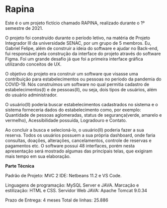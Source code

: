# Rapina
Este é o um projeto fictício chamado RAPINA, realizado durante o 1º semestre de 2021. 

O projeto foi construído durante o período letivo, na matéria de Projeto Integrador III da 
universidade SENAC, por um grupo de 5 membros. Eu, Gabriel Felipe, além de construir a ideia do 
software e ajudar no Back-end, fui responsável pela construção da interface do projeto através do 
software Figma. Foi um grande desafio já que foi a primeira interface gráfica utilizando conceitos de UX.

O objetivo do projeto era construir um software que visasse uma contribuição para estabelecimentos ou 
pessoas no período da pandemia do COVID-19. Nós construímos um software no qual permitia cadastro de 
estabelecimentos(I) e de pessoas(II), ou seja, dois tipos de usuários, além do usuário administrador.

O usuário(II) poderia buscar estabelecimentos cadastrados no sistema e o sistema forneceria dados do 
estabelecimento como, por exemplo: Quantidade de pessoas aglomeradas, status de segurança(verde, amarelo 
e vermelho), Acessibilidade possuída, Logradouro e Contato.

Ao concluir a busca e selecioná-lo, o usuário(II) poderia fazer a sua reserva. Todos os usuários possuem a 
sua própria dashboard, onde faria consultas, doações, alterações, cancelamentos, controle de reservas e 
pagamentos etc. O software possui 48 interfaces, porém nesta apresentação será mostrado algumas das 
principais telas, que exigiram mais tempo em sua elaboração.


****Parte Técnica****

Padrão de Projeto: MVC 2
IDE: Netbeans 11.2 e VS Code.

Linguagens de programação: MySQL Server e JAVA.
Marcação e estilização: HTML e CSS.
Servidor Web JAVA: Apache Tomcat 9.0.34

Prazo de Entrega: 4 meses
Total de linhas: 25.886

